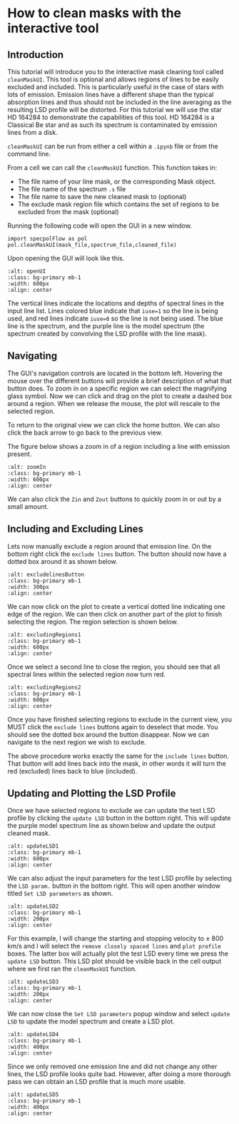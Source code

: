 # How to clean masks with the interactive tool

## Introduction

This tutorial will introduce you to the interactive mask cleaning tool called `cleanMaskUI`. This tool is optional and allows regions of lines to be easily excluded and included. This is particularly useful in the case of stars with lots of emission. Emission lines have a different shape than the typical absorption lines and thus should not be included in the line averaging as the resulting LSD profile will be distorted. For this tutorial we will use the star HD 164284 to demonstrate the capabilities of this tool. HD 164284 is a Classical Be star and as such its spectrum is contaminated by emission lines from a disk. 

`cleanMaskUI` can be run from either a cell within a `.ipynb` file or from the command line.

From a cell we can call the `cleanMaskUI` function. This function takes in:
- The file name of your line mask, or the corresponding Mask object.
- The file name of the spectrum `.s` file
- The file name to save the new cleaned mask to (optional)
- The exclude mask region file which contains the set of regions to be excluded from the mask (optional)

Running the following code will open the GUI in a new window.
```
import specpolFlow as pol
pol.cleanMaskUI(mask_file,spectrum_file,cleaned_file)
```

Upon opening the GUI will look like this. 
```{image} ../MaskUI_images/openUI.png
:alt: openUI
:class: bg-primary mb-1
:width: 600px
:align: center
```

The vertical lines indicate the locations and depths of spectral lines in the input line list. Lines colored blue indicate that `iuse=1` so the line is being used, and red lines indicate `iuse=0` so the line is not being used. The blue line is the spectrum, and the purple line is the model spectrum (the spectrum created by convolving the LSD profile with the line mask). 

## Navigating

The GUI's navigation controls are located in the bottom left. Hovering the mouse over the different buttons will provide a brief description of what that button does. To zoom in on a specific region we can select the magnifying glass symbol. Now we can click and drag on the plot to create a dashed box around a region. When we release the mouse, the plot will rescale to the selected region.

To return to the original view we can click the home button. We can also click the back arrow to go back to the previous view. 

The figure below shows a zoom in of a region including a line with emission present. 

```{image} ../MaskUI_images/zoomIn.png
:alt: zoomIn
:class: bg-primary mb-1
:width: 600px
:align: center
```

We can also click the `Zin` and `Zout` buttons to quickly zoom in or out by a small amount. 

## Including and Excluding Lines

Lets now manually exclude a region around that emission line. On the bottom right click the `exclude lines` button. The button should now have a dotted box around it as shown below. 

```{image} ../MaskUI_images/excludelinesButton.png
:alt: excludelinesButton
:class: bg-primary mb-1
:width: 300px
:align: center
```

We can now click on the plot to create a vertical dotted line indicating one edge of the region. We can then click on another part of the plot to finish selecting the region. The region selection is shown below.

```{image} ../MaskUI_images/excludingRegions1.png
:alt: excludingRegions1
:class: bg-primary mb-1
:width: 600px
:align: center
```

Once we select a second line to close the region, you should see that all spectral lines within the selected region now turn red. 

```{image} ../MaskUI_images/excludingRegions2.png
:alt: excludingRegions2
:class: bg-primary mb-1
:width: 600px
:align: center
```

Once you have finished selecting regions to exclude in the current view, you MUST click the `exclude lines` buttons again to deselect that mode. You should see the dotted box around the button disappear. Now we can navigate to the next region we wish to exclude. 

The above procedure works exactly the same for the `include lines` button. That button will add lines back into the mask, in other words it will turn the red (excluded) lines back to blue (included).

## Updating and Plotting the LSD Profile

Once we have selected regions to exclude we can update the test LSD profile by clicking the `update LSD` button in the bottom right. This will update the purple model spectrum line as shown below and update the output cleaned mask. 

```{image} ../MaskUI_images/updateLSD1.png
:alt: updateLSD1
:class: bg-primary mb-1
:width: 600px
:align: center
```

We can also adjust the input parameters for the test LSD profile by selecting the `LSD param.` button in the bottom right. This will open another window titled `Set LSD parameters` as shown. 

```{image} ../MaskUI_images/updateLSD2.png
:alt: updateLSD2
:class: bg-primary mb-1
:width: 200px
:align: center
```

For this example, I will change the starting and stopping velocity to $\pm$ 800 km/s and I will select the `remove closely spaced lines` and `plot profile` boxes. The latter box will actually plot the test LSD every time we press the `update LSD` button. This LSD plot should be visible back in the cell output where we first ran the `cleanMaskUI` function. 

```{image} ../MaskUI_images/updateLSD3.png
:alt: updateLSD3
:class: bg-primary mb-1
:width: 200px
:align: center
```

We can now close the `Set LSD parameters` popup window and select `update LSD` to update the model spectrum and create a LSD plot. 

```{image} ../MaskUI_images/updateLSD4.png
:alt: updateLSD4
:class: bg-primary mb-1
:width: 400px
:align: center
```

Since we only removed one emission line and did not change any other lines, the LSD profile looks quite bad. However, after doing a more thorough pass we can obtain an LSD profile that is much more usable. 

```{image} ../MaskUI_images/updateLSD5.png
:alt: updateLSD5
:class: bg-primary mb-1
:width: 400px
:align: center
```

<!-- Fit depths (TODO) -->

